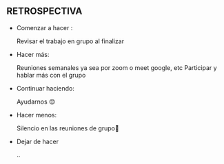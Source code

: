 ## RETROSPECTIVA


- Comenzar a hacer :

   Revisar el trabajo en grupo al finalizar

- Hacer más:

   Reuniones semanales ya sea por zoom o meet google, etc
   Participar y hablar más con el grupo 

- Continuar haciendo:

   Ayudarnos 😊

- Hacer menos:

   Silencio en las reuniones de grupo👻

- Dejar de hacer 

  ..
